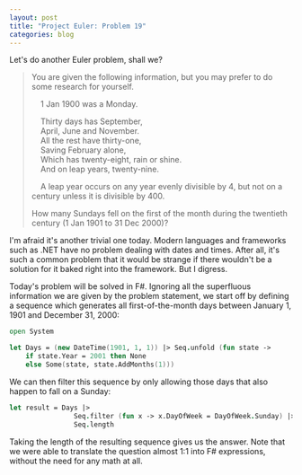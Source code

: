 ```yaml
---
layout: post
title: "Project Euler: Problem 19"
categories: blog
---
```


Let's do another Euler problem, shall we?

> You are given the following information, but you may prefer to do some research for yourself.  
>   
>     1 Jan 1900 was a Monday.  
>   
>     Thirty days has September,  
>     April, June and November.  
>     All the rest have thirty-one,  
>     Saving February alone,  
>     Which has twenty-eight, rain or shine.  
>     And on leap years, twenty-nine.  
>   
>     A leap year occurs on any year evenly divisible by 4, but not on a century unless it is divisible by 400.  
>   
> How many Sundays fell on the first of the month during the twentieth century (1 Jan 1901 to 31 Dec 2000)?

I'm afraid it's another trivial one today. Modern languages and frameworks such as .NET have no problem dealing with dates and times. After all, it's such a common problem that it would be strange if there wouldn't be a solution for it baked right into the framework. But I digress.

Today's problem will be solved in F#. Ignoring all the superfluous information we are given by the problem statement, we start off by defining a sequence which generates all first-of-the-month days between January 1, 1901 and December 31, 2000:

```fsharp
open System

let Days = (new DateTime(1901, 1, 1)) |> Seq.unfold (fun state ->
    if state.Year = 2001 then None
    else Some(state, state.AddMonths(1)))
```

We can then filter this sequence by only allowing those days that also happen to fall on a Sunday:

```fsharp
let result = Days |>
                Seq.filter (fun x -> x.DayOfWeek = DayOfWeek.Sunday) |>
                Seq.length
```

Taking the length of the resulting sequence gives us the answer. Note that we were able to translate the question almost 1:1 into F# expressions, without the need for any math at all.
